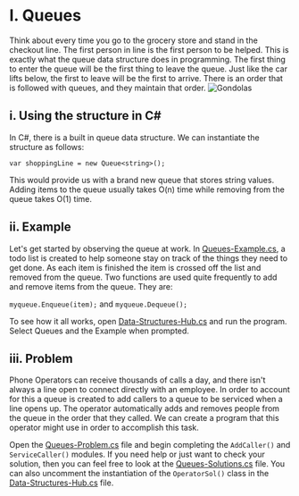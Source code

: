 ﻿# I. Queues
Think about every time you go to the grocery store and stand in the checkout line. The first
person in line is the first person to be helped. This is exactly what the queue data structure
does in programming. The first thing to enter the queue will be the first thing to leave the
queue. Just like the car lifts below, the first to leave will be the first to arrive. There is
an order that is followed with queues, and they maintain that order.
![Gondolas](/Pictures/pexels-max-mishin-10025723.jpg)

## i. Using the structure in C#
In C#, there is a built in queue data structure. We can instantiate the structure
as follows:

`var shoppingLine = new Queue<string>();`

This would provide us with a brand new queue that stores string values.
Adding items to the queue usually takes O(n) time while removing from the queue
takes O(1) time.

## ii. Example
Let's get started by observing the queue at work. In [Queues-Example.cs](Queues-Example.cs),
a todo list is created to help someone stay on track of the things they need
to get done. As each item is finished the item is crossed off the list and removed
from the queue. Two functions are used quite frequently to add and remove items
from the queue. They are: 

`myqueue.Enqueue(item);` and `myqueue.Dequeue();`

To see how it all works, open [Data-Structures-Hub.cs](Data-Structures-Hub.cs) and run
the program. Select Queues and the Example when prompted.

## iii. Problem
Phone Operators can receive thousands of calls a day, and there isn't always a line
open to connect directly with an employee. In order to account for this a queue is
created to add callers to a queue to be serviced when a line opens up. The operator
automatically adds and removes people from the queue in the order that they called.
We can create a program that this operator might use in order to accomplish this task.

Open the [Queues-Problem.cs](Queues-Problem.cs) file and begin completing the
`AddCaller()` and `ServiceCaller()` modules. If you need help or just want to check
your solution, then you can feel free to look at the [Queues-Solutions.cs](Queues-Solution.cs)
file. You can also uncomment the instantiation of the `OperatorSol()` class in
the [Data-Structures-Hub.cs](Data-Structures-Hub.cs) file.
